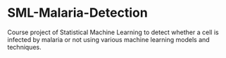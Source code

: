 # SML-Malaria-Detection
Course project of Statistical Machine Learning to detect whether a cell is infected by malaria or not using various machine learning models and techniques.
